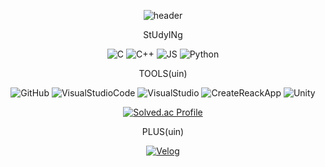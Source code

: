 <div align="center">
  
  ![header](https://capsule-render.vercel.app/api?type=slice&color=gradient&height=200&section=footer&text=SUIN%20&fontSize=100)

  StUdyINg
  
  ![C](https://img.shields.io/badge/C-A8B9CC?style=flat-square&logo=C&logoColor=blue)
  ![C++](https://img.shields.io/badge/C++-00599C?style=flat-square&logo=C%2B%2B&logoColor=white)
  ![JS](https://img.shields.io/badge/JavaScript-F7DF1E?style=flat-square&logo=JavaScript&logoColor=black)
  ![Python](https://img.shields.io/badge/Python-3776AB?style=flat-square&logo=Python&logoColor=green)
  
  TOOLS(uin)
  
  ![GitHub](https://img.shields.io/badge/GitHub-181717?style=flat-square&logo=GitHub&logoColor=white)
  ![VisualStudioCode](https://img.shields.io/badge/Visual_Studio_Code-007ACC?style=flat-square&logo=VisualStudioCode&logoColor=white)
  ![VisualStudio](https://img.shields.io/badge/Visual_Studio-5C2D91?style=flat-square&logo=VisualStudio&logoColor=white)
  ![CreateReackApp](https://img.shields.io/badge/Create_React_App-09D3AC?style=flat-square&logo=CreateReactApp&logoColor=black)
  ![Unity](https://img.shields.io/badge/Unity-FFFFFF?style=flat-square&logo=Unity&logoColor=black)
  
  
  [![Solved.ac Profile](http://mazassumnida.wtf/api/v2/generate_badge?boj=su96in43)](https://solved.ac/su96in43/)

  PLUS(uin)
  
  [![Velog](https://img.shields.io/badge/Velog-20C997?style=flat-square&logo=Velog&logoColor=black)](https://velog.io/@su96in43)

</div>

